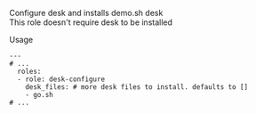 Configure desk and installs demo.sh desk  
This role doesn't require desk to be installed

Usage
```
---
# ...
  roles:
  - role: desk-configure
    desk_files: # more desk files to install. defaults to []
    - go.sh
# ...
```
